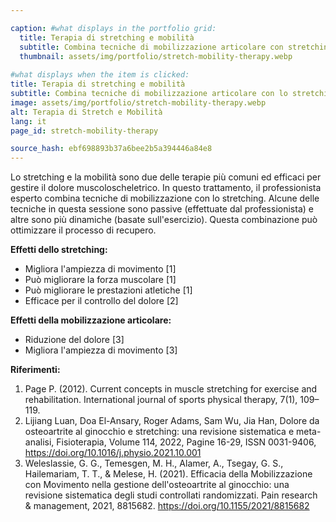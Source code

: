 ```yaml
---

caption: #what displays in the portfolio grid:
  title: Terapia di stretching e mobilità
  subtitle: Combina tecniche di mobilizzazione articolare con stretching
  thumbnail: assets/img/portfolio/stretch-mobility-therapy.webp
  
#what displays when the item is clicked:
title: Terapia di stretching e mobilità
subtitle: Combina tecniche di mobilizzazione articolare con lo stretching.
image: assets/img/portfolio/stretch-mobility-therapy.webp
alt: Terapia di Stretch e Mobilità
lang: it
page_id: stretch-mobility-therapy

source_hash: ebf698893b37a6bee2b5a394446a84e8
---
```

Lo stretching e la mobilità sono due delle terapie più comuni ed efficaci per gestire il dolore muscoloscheletrico. In questo trattamento, il professionista esperto combina tecniche di mobilizzazione con lo stretching. Alcune delle tecniche in questa sessione sono passive (effettuate dal professionista) e altre sono più dinamiche (basate sull'esercizio). Questa combinazione può ottimizzare il processo di recupero.

**Effetti dello stretching:**  
- Migliora l'ampiezza di movimento [1]  
- Può migliorare la forza muscolare [1]  
- Può migliorare le prestazioni atletiche [1]  
- Efficace per il controllo del dolore [2]  

**Effetti della mobilizzazione articolare:**  
- Riduzione del dolore [3]  
- Migliora l'ampiezza di movimento [3]  

**Riferimenti:**  
1. Page P. (2012). Current concepts in muscle stretching for exercise and rehabilitation. International journal of sports physical therapy, 7(1), 109–119.
2. Lijiang Luan, Doa El-Ansary, Roger Adams, Sam Wu, Jia Han, Dolore da osteoartrite al ginocchio e stretching: una revisione sistematica e meta-analisi, Fisioterapia, Volume 114, 2022, Pagine 16-29, ISSN 0031-9406, https://doi.org/10.1016/j.physio.2021.10.001
3. Weleslassie, G. G., Temesgen, M. H., Alamer, A., Tsegay, G. S., Hailemariam, T. T., & Melese, H. (2021). Efficacia della Mobilizzazione con Movimento nella gestione dell'osteoartrite al ginocchio: una revisione sistematica degli studi controllati randomizzati. Pain research & management, 2021, 8815682. https://doi.org/10.1155/2021/8815682